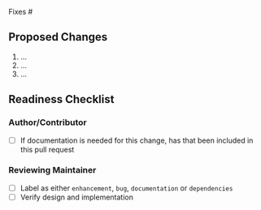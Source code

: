 <!-- Please ensure your PR title is brief and descriptive for a good changelog entry -->
<!-- Link to issue if there is one -->
<!-- markdownlint-disable -->

Fixes #

<!-- markdownlint-restore -->

<!-- Describe what the changes are -->

## Proposed Changes

1. ...
2. ...
3. ...

## Readiness Checklist

### Author/Contributor
- [ ] If documentation is needed for this change, has that been included in this pull request

### Reviewing Maintainer
- [ ] Label as either `enhancement`, `bug`, `documentation` or `dependencies`
- [ ] Verify design and implementation 
